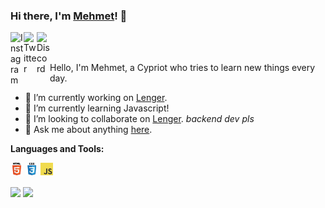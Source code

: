 <!--- SOURCE README https://github.com/anuraghazra/anuraghazra --->

### Hi there, I'm [Mehmet](https://mehmetilkman.com)! 👋

<a href="https://www.instagram.com/mehmetilkman">
  <img align="left" alt="Instagram" width="21px" src="https://raw.githubusercontent.com/baen/baen/master/asset/instagram.svg" />
</a>
<a href="https://twitter.com/ilkmancyp">
  <img align="left" alt="Twitter" width="21px" src="https://raw.githubusercontent.com/baen/baen/master/asset/twitter.svg" />
</a>
<a href="https://dsc.gg/cyprus">
  <img align="left" alt="Discord" width="21px" src="https://raw.githubusercontent.com/baen/baen/master/asset/discord.svg" />
</a>

<br />
<br />

Hello, I'm Mehmet, a Cypriot who tries to learn new things every day.

- 🔭 I’m currently working on [Lenger](https://lengercy.com).
- 🌱 I’m currently learning Javascript!
- 👯 I’m looking to collaborate on [Lenger](https://lengercy.com). *backend dev pls*
- 💬 Ask me about anything [here](https://mehmetilkman.com/ama).

**Languages and Tools:**  

<code><img height="20" src="https://raw.githubusercontent.com/github/explore/80688e429a7d4ef2fca1e82350fe8e3517d3494d/topics/html/html.png"></code>
<code><img height="20" src="https://raw.githubusercontent.com/github/explore/80688e429a7d4ef2fca1e82350fe8e3517d3494d/topics/css/css.png"></code>
<code><img height="20" src="https://raw.githubusercontent.com/github/explore/80688e429a7d4ef2fca1e82350fe8e3517d3494d/topics/javascript/javascript.png"></code>   


<a>
  <img align="center" src="https://github-readme-stats.vercel.app/api?username=ilkman&show_icons=true&include_all_commits=true&hide_border=true&layout=compact&theme=dark" />
</a>

<a>
  <img align="center" src="https://github-readme-stats.vercel.app/api/top-langs/?username=ilkman&layout=compact&hide_border=true&theme=dark" />
</a>
